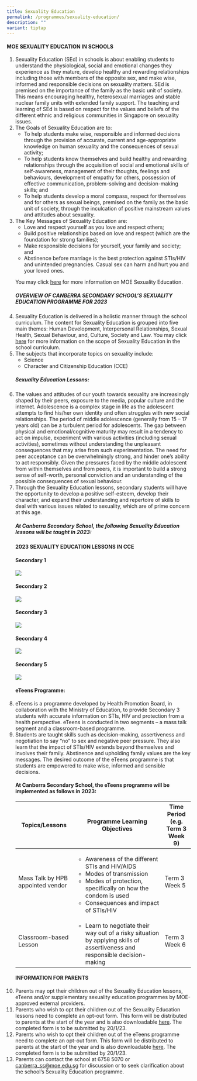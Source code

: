 ```yaml
---
title: Sexuality Education
permalink: /programmes/sexuality-education/
description: ""
variant: tiptap
---
```

<h4>MOE SEXUALITY EDUCATION IN SCHOOLS</h4>
<ol>
<li>Sexuality Education (SEd) in schools is about enabling students to understand the physiological, social and emotional changes they experience as they mature, develop healthy and rewarding relationships including those with members of the opposite sex, and make wise, informed and responsible decisions on sexuality matters. SEd is premised on the importance of the family as the basic unit of society. This means encouraging healthy, heterosexual marriages and stable nuclear family units with extended family support. The teaching and learning of SEd is based on respect for the values and beliefs of the different ethnic and religious communities in Singapore on sexuality issues.</li>


<li>The Goals of Sexuality Education are to:
<ul>
<li>To help students make wise, responsible and informed decisions through the provision of accurate, current and age-appropriate knowledge on human sexuality and the consequences of sexual activity;</li>
<li>To help students know themselves and build healthy and rewarding relationships through the acquisition of social and emotional skills of self-awareness, management of their thoughts, feelings and behaviours, development of empathy for others, possession of effective communication, problem-solving and decision-making skills; and</li>
<li>To help students develop a moral compass, respect for themselves and for others as sexual beings, premised on the family as the basic unit of society, through the inculcation of positive mainstream values and attitudes about sexuality. </li></ul></li>

<li>The Key Messages of Sexuality Education are:
<ul>
<li>Love and respect yourself as you love and respect others;</li>
<li>Build positive relationships based on love and respect (which are the foundation for strong families);</li>
<li>Make responsible decisions for yourself, your family and society; and</li>
<li>Abstinence before marriage is the best protection against STIs/HIV and unintended pregnancies. Casual sex can harm and hurt you and your loved ones.</li></ul>

You may click <a href="https://go.gov.sg/moe-sexuality-education">here</a> for more information on MOE Sexuality Education.</li>

<h5>OVERVIEW OF CANBERRA SECONDARY SCHOOL’S SEXUALITY EDUCATION PROGRAMME FOR 2023</h5>

<li>Sexuality Education is delivered in a holistic manner through the school curriculum. The content for Sexuality Education is grouped into five main themes: Human Development, Interpersonal Relationships, Sexual Health, Sexual Behaviour, and, Culture, Society and Law. You may click <a href="https://go.gov.sg/moe-sexuality-education-scope">here</a> for more information on the scope of Sexuality Education in the school curriculum.</li>

<li>The subjects that incorporate topics on sexuality include: 
<ul>
<li>Science </li>
<li>Character and Citizenship Education (CCE)</li></ul></li>

<h5>Sexuality Education Lessons:</h5>

<li>The values and attitudes of our youth towards sexuality are increasingly shaped by their peers, exposure to the media, popular culture and the internet. Adolescence is a complex stage in life as the adolescent attempts to find his/her own identity and often struggles with new social relationships. The period of middle adolescence (generally from 15 – 17 years old) can be a turbulent period for adolescents. The gap between physical and emotional/cognitive maturity may result in a tendency to act on impulse, experiment with various activities (including sexual activities), sometimes without understanding the unpleasant consequences that may arise from such experimentation. The need for peer acceptance can be overwhelmingly strong, and hinder one’s ability to act responsibly.  Given the pressures faced by the middle adolescent from within themselves and from peers, it is important to build a strong sense of self-worth, personal conviction and an understanding of the possible consequences of sexual behaviour. </li>

<li>Through the Sexuality Education lessons, secondary students will have the opportunity to develop a positive self-esteem, develop their character, and expand their understanding and repertoire of skills to deal with various issues related to sexuality, which are of prime concern at this age. </li>

<h5>At Canberra Secondary School, the following Sexuality Education lessons will be taught in 2023:</h5>

<h4>2023 SEXUALITY EDUCATION LESSONS IN CCE</h4>

<h4>Secondary 1</h4>
<img src="/images/Sexuality%20Education%20for%20Sec%201.jpg">

<h4>Secondary 2</h4>
<img src="/images/Sexuality%20Education%20for%20Sec%202.jpg">

<h4>Secondary 3</h4>
<img src="/images/Sexuality%20Education%20for%20Sec%203.jpg">

<h4>Secondary 4</h4>
<img src="/images/Sexuality%20Education%20for%20Sec%204.jpg">

<h4>Secondary 5</h4>
<img src="/images/Sexuality%20Education%20for%20Sec%205.jpg">

<h4>eTeens Programme:</h4>

<li>eTeens is a programme developed by Health Promotion Board, in collaboration with the Ministry of Education, to provide Secondary 3 students with accurate information on STIs, HIV and protection from a health perspective. eTeens is conducted in two segments – a mass talk segment and a classroom-based programme.</li>

<li>Students are taught skills such as decision-making, assertiveness and negotiation to say “no” to sex and negative peer pressure. They also learn that the impact of STIs/HIV extends beyond themselves and involves their family. Abstinence and upholding family values are the key messages. The desired outcome of the eTeens programme is that students are empowered to make wise, informed and sensible decisions.</li>

<h4>At Canberra Secondary School, the eTeens programme will be implemented as follows in 2023:</h4>

<table>
<thead>
  <tr>
    <th>Topics/Lessons</th>
    <th>Programme Learning Objectives</th>
    <th>Time Period<br>(e.g. Term 3 Week 9)</th>
  </tr>
</thead>
<tbody>
  <tr>
    <td>Mass Talk by HPB appointed vendor</td>
    <td><ul><li>Awareness of the different STIs and HIV/AIDS</li><li>Modes of transmission</li><li>Modes of protection, specifically on how the condom is used</li><li>Consequences and impact of STIs/HIV</li></ul></td>
    <td>Term 3 Week 5</td>
  </tr>
  <tr>
    <td>Classroom-based Lesson</td>
    <td><ul><li>Learn to negotiate their way out of a risky situation by applying skills of assertiveness and responsible decision-making</li></ul></td>
    <td>Term 3 Week 6</td>
  </tr>
</tbody>
</table>

<h4>INFORMATION FOR PARENTS</h4>

<li>Parents may opt their children out of the Sexuality Education lessons, eTeens and/or supplementary sexuality education programmes by MOE-approved external providers. </li>

<li>Parents who wish to opt their children out of the Sexuality Education lessons need to complete an opt-out form. This form will be distributed to parents at the start of the year and is also downloadable <a href="https://form.gov.sg/63c13f57e2862f0011b6fb77">here</a>. The completed form is to be submitted by 20/1/23. </li>

<li>Parents who wish to opt their children out of the eTeens programme need to complete an opt-out form. This form will be distributed to parents at the start of the year and is also downloadable <a href="https://form.gov.sg/63c13dffe2862f0011b6e78a">here</a>. The completed form is to be submitted by 20/1/23.</li>

<li>Parents can contact the school at 6758 5070 or <a href="mailto:canberra_ss@moe.edu.sg">canberra_ss@moe.edu.sg</a>  for discussion or to seek clarification about the school’s Sexuality Education programme.</li>
</ol>